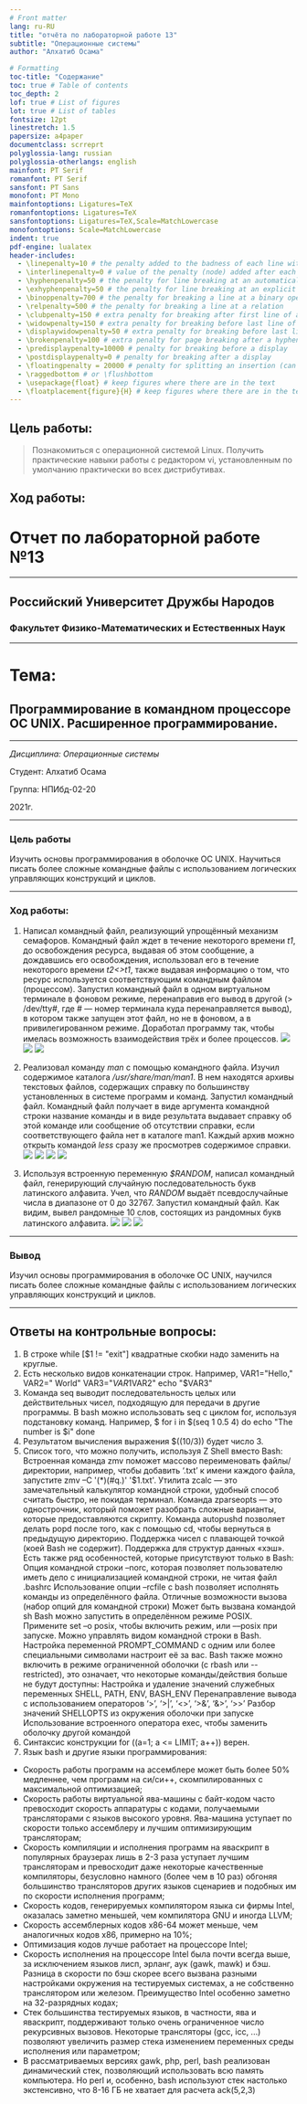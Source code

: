 ```yaml
---
# Front matter
lang: ru-RU
title: "отчёта по лабораторной работе 13"
subtitle: "Операционные системы"
author: "Алхатиб Осама"

# Formatting
toc-title: "Содержание"
toc: true # Table of contents
toc_depth: 2
lof: true # List of figures
lot: true # List of tables
fontsize: 12pt
linestretch: 1.5
papersize: a4paper
documentclass: scrreprt
polyglossia-lang: russian
polyglossia-otherlangs: english
mainfont: PT Serif
romanfont: PT Serif
sansfont: PT Sans
monofont: PT Mono
mainfontoptions: Ligatures=TeX
romanfontoptions: Ligatures=TeX
sansfontoptions: Ligatures=TeX,Scale=MatchLowercase
monofontoptions: Scale=MatchLowercase
indent: true
pdf-engine: lualatex
header-includes:
  - \linepenalty=10 # the penalty added to the badness of each line within a paragraph (no associated penalty node) Increasing the value makes tex try to have fewer lines in the paragraph.
  - \interlinepenalty=0 # value of the penalty (node) added after each line of a paragraph.
  - \hyphenpenalty=50 # the penalty for line breaking at an automatically inserted hyphen
  - \exhyphenpenalty=50 # the penalty for line breaking at an explicit hyphen
  - \binoppenalty=700 # the penalty for breaking a line at a binary operator
  - \relpenalty=500 # the penalty for breaking a line at a relation
  - \clubpenalty=150 # extra penalty for breaking after first line of a paragraph
  - \widowpenalty=150 # extra penalty for breaking before last line of a paragraph
  - \displaywidowpenalty=50 # extra penalty for breaking before last line before a display math
  - \brokenpenalty=100 # extra penalty for page breaking after a hyphenated line
  - \predisplaypenalty=10000 # penalty for breaking before a display
  - \postdisplaypenalty=0 # penalty for breaking after a display
  - \floatingpenalty = 20000 # penalty for splitting an insertion (can only be split footnote in standard LaTeX)
  - \raggedbottom # or \flushbottom
  - \usepackage{float} # keep figures where there are in the text
  - \floatplacement{figure}{H} # keep figures where there are in the text
---
```


## Цель работы: 
> Познакомиться с операционной системой Linux. Получить
практические навыки работы с редактором vi, установленным по
умолчанию практически во всех дистрибутивах.
## Ход работы:

# Отчет по лабораторной работе №13

----

## Российский Университет Дружбы Народов

### Факультет Физико-Математических и Естественных Наук

---

# Тема:
## Программирование в командном процессоре ОС UNIX. Расширенное программирование.

---

*Дисциплина: Операционные системы*

Студент: Алхатиб Осама

Группа: НПИбд-02-20

2021г.

----

### Цель работы

Изучить основы программирования в оболочке ОС UNIX. Научиться писать более сложные командные файлы с использованием логических управляющих конструкций и циклов.

----

### Ход работы:

1. Написал командный файл, реализующий упрощённый механизм семафоров. Командный файл ждет в течение некоторого времени *t1*, до освобождения ресурса, выдавая об этом сообщение, а дождавшись его освобождения, использовал его в течение некоторого времени *t2<>t1*, также выдавая информацию о том, что ресурс используется соответствующим командным файлом (процессом). Запустил командный файл в одном виртуальном терминале в фоновом режиме, перенаправив его вывод в другой (> /dev/tty#, где # — номер терминала куда перенаправляется вывод), в котором также запущен этот файл, но не в фоновом, а в привилегированном режиме. Доработал программу так, чтобы имелась возможность взаимодействия трёх и более процессов.
![](https://raw.githubusercontent.com/osamakhateb/OS/main/lab13/image/1.png)
![](https://raw.githubusercontent.com/osamakhateb/OS/main/lab13/image/2.png)
![](https://raw.githubusercontent.com/osamakhateb/OS/main/lab13/image/3.png)


2. Реализовал команду *man* с помощью командного файла. Изучил содержимое каталога */usr/share/man/man1*. В нем находятся архивы текстовых файлов, содержащих справку по большинству установленных в системе программ и команд. Запустил командный файл. Командный файл получает в виде аргумента командной строки название команды и в виде результата выдавает справку об этой команде или сообщение об отсутствии справки, если соответствующего файла нет в каталоге man1. Каждый архив можно открыть командой *less* сразу же просмотрев содержимое справки. 
![](https://raw.githubusercontent.com/osamakhateb/OS/main/lab13/image/4.png)
![](https://raw.githubusercontent.com/osamakhateb/OS/main/lab13/image/5.png)
![](https://raw.githubusercontent.com/osamakhateb/OS/main/lab13/image/6.png)
![](https://raw.githubusercontent.com/osamakhateb/OS/main/lab13/image/7.png)




3. Используя встроенную переменную *$RANDOM*, написал командный файл, генерирующий случайную последовательность букв латинского алфавита. Учел, что *RANDOM* выдаёт псевдослучайные числа в диапазоне от 0 до 32767. Запустил командный файл. Как видим, вывел рандомные 10 слов, состоящих из рандомных букв латинского алфавита.
![](https://raw.githubusercontent.com/osamakhateb/OS/main/lab13/image/8.png)
![](https://raw.githubusercontent.com/osamakhateb/OS/main/lab13/image/9.png)
![](https://raw.githubusercontent.com/osamakhateb/OS/main/lab13/image/10.png)


----

### Вывод

Изучил основы программирования в оболочке ОС UNIX, научился писать более сложные командные файлы с использованием логических управляющих конструкций и циклов.

----

## Ответы на контрольные вопросы:

1. В строке while [$1 != "exit"] квадратные скобки надо заменить на круглые.
2. Есть несколько видов конкатенации строк. Например,
VAR1="Hello,"
VAR2=" World"
VAR3="$VAR1$VAR2"
echo "$VAR3"
3. Команда seq выводит последовательность целых или действительных чисел, подходящую для передачи в другие программы. В bash можно использовать seq с циклом for, используя подстановку команд. Например,
$ for i in $(seq 1 0.5 4)
do
echo "The number is $i"
done
4. Результатом вычисления выражения $((10/3)) будет число 3.
5. Список того, что можно получить, используя Z Shell вместо Bash:
Встроенная команда zmv поможет массово переименовать файлы/директории, например, чтобы добавить ‘.txt’ к имени каждого файла, запустите zmv –C '(*)(#q.)' '$1.txt'.
Утилита zcalc — это замечательный калькулятор командной строки, удобный способ считать быстро, не покидая терминал. 
Команда zparseopts — это однострочник, который поможет разобрать сложные варианты, которые предоставляются скрипту.
Команда autopushd позволяет делать popd после того, как с помощью cd, чтобы вернуться в предыдущую директорию.
Поддержка чисел с плавающей точкой (коей Bash не содержит).
Поддержка для структур данных «хэш».
Есть также ряд особенностей, которые присутствуют только в Bash:
Опция командной строки –norc, которая позволяет пользователю иметь дело с инициализацией командной строки, не читая файл .bashrc
Использование опции –rcfile <filename> с bash позволяет исполнять команды из определённого файла.
Отличные возможности вызова (набор опций для командной строки)
Может быть вызвана командой sh
Bash можно запустить в определённом режиме POSIX.  Примените set –o posix, чтобы включить режим, или ––posix при запуске.
Можно управлять видом командной строки в Bash. Настройка переменной PROMPT_COMMAND с одним или более специальными символами настроит её за вас.
Bash также можно включить в режиме ограниченной оболочки (с rbash или --restricted), это означает, что некоторые команды/действия больше не будут доступны:
Настройка и удаление значений служебных переменных SHELL, PATH, ENV, BASH_ENV
Перенаправление вывода с использованием операторов ‘>’, ‘>|’, ‘<>’, ‘>&’, ‘&>’, ‘>>’
Разбор значений SHELLOPTS из окружения оболочки при запуске
Использование встроенного оператора exec, чтобы заменить оболочку другой командой
6. Синтаксис конструкции for ((a=1; a <= LIMIT; a++)) верен.
7. Язык bash и другие языки программирования:
* Скорость работы программ на ассемблере может быть более 50% медленнее, чем программ на си/си++, скомпилированных с максимальной оптимизацией;
* Скорость работы виртуальной ява-машины с байт-кодом часто превосходит скорость аппаратуры с кодами, получаемыми трансляторами с языков высокого уровня. Ява-машина уступает по скорости только ассемблеру и лучшим оптимизирующим трансляторам;
* Скорость компиляции и исполнения программ на яваскрипт в популярных браузерах лишь в 2-3 раза уступает лучшим трансляторам и превосходит даже некоторые качественные компиляторы, безусловно намного (более чем в 10 раз) обгоняя большинство трансляторов других языков сценариев и подобных им по скорости исполнения программ;
* Скорость кодов, генерируемых компилятором языка си фирмы Intel, оказалась заметно меньшей, чем компилятора GNU и иногда LLVM;
* Скорость ассемблерных кодов x86-64 может меньше, чем аналогичных кодов x86, примерно на 10%;
* Оптимизация кодов лучше работает на процессоре Intel;
* Скорость исполнения на процессоре Intel была почти всегда выше, за исключением языков лисп, эрланг, аук (gawk, mawk) и бэш. Разница в скорости по бэш скорее всего вызвана разными настройками окружения на тестируемых системах, а не собственно транслятором или железом. Преимущество Intel особенно заметно на 32-разрядных кодах;
* Стек большинства тестируемых языков, в частности, ява и яваскрипт, поддерживают только очень ограниченное число рекурсивных вызовов. Некоторые трансляторы (gcc, icc, ...) позволяют увеличить размер стека изменением переменных среды исполнения или параметром;
* В рассматриваемых версиях gawk, php, perl, bash реализован динамический стек, позволяющий использовать всю память компьютера. Но perl и, особенно, bash используют стек настолько экстенсивно, что 8-16 ГБ не хватает для расчета ack(5,2,3)
